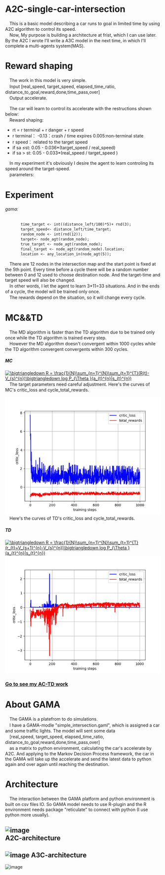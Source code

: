 # A2C-single-car-intersection
　This is a basic model describing a car runs to goal in limited time by using A2C algorithm to control its speed.    
　Now, My purpose is building a architecture at frist, which I can use later. By the A2C I wrote I'll write a A3C model in the next time, in which I'll complete a multi-agents system(MAS).
# Reward shaping
　The work in this model is very simple.   
　Input [real_speed, target_speed, elapsed_time_ratio, distance_to_goal,reward,done,time_pass,over]    
　Output accelerate.
  
　The car will learn to control its accelerate with the restructions shown below:  
　Reward shaping:  
* rt = r terminal + r danger + r speed  
* r terminal： -0.13：crash / time expires 
                 0.005:non-terminal state  
* r speed： related to the target speed  
* if sa ≤st: 0.05 - 0.036*(target_speed / real_speed) 
* if sa > st: 0.05 - 0.033*(real_speed / target_speed ) 

　In my experiment it's obviously I desire the agent to learn controling its speed around the target-speed.    
 　parameters:

  # Experiment
  ###### gama:
           time_target <- int((distance_left/100)*5)+ rnd(3); 
           target_speed<- distance_left/time_target;
           random_node <- int(rnd(12));
           target<- node_agt(random_node);
           true_target <- node_agt(random_node);
           final_target <- node_agt(random_node).location;	
           location <- any_location_in(node_agt(5)); 
　There are 12 nodes in the intersection map and the start point is fixed at the 5th point. Every time before a cycle there will be a random number between 0 and 12 used to choose destination node. And the target-time and target speed will also be changed.   
　In other words, I let the agent to learn 3*11=33 situations. And in the ends of a cycle, the model will be trained only once.  
　The rewards depend on the situation, so it will change every cycle.
 # MC&&TD
 　The MD algorithm is faster than the TD algorithm due to be trained only once while the TD algorithm is trained every step.    
 　However the MD algorithm doesn't convergent within 1000 cycles while the TD algorithm convergent convergents within 300 cycles. 
 ##### MC
 <a href="https://www.codecogs.com/eqnedit.php?latex=\bigtriangledown&space;R&space;=&space;\frac{1}{N}\sum_{n=1}^{N}\sum_{t=1}^{T}(R(t)-V_{s}^{n})\bigtriangledown&space;log&space;P_{\Theta&space;}(a_{t}^{n}|s_{t}^{n})" target="_blank"><img src="https://latex.codecogs.com/gif.latex?\bigtriangledown&space;R&space;=&space;\frac{1}{N}\sum_{n=1}^{N}\sum_{t=1}^{T}(R(t)-V_{s}^{n})\bigtriangledown&space;log&space;P_{\Theta&space;}(a_{t}^{n}|s_{t}^{n})" title="\bigtriangledown R = \frac{1}{N}\sum_{n=1}^{N}\sum_{t=1}^{T}(R(t)-V_{s}^{n})\bigtriangledown log P_{\Theta }(a_{t}^{n}|s_{t}^{n})" /></a>  
　The target parameters need careful adjustment. Here's the curves of MC's critic_loss and cycle_total_rewards.    
  
 ![image](https://github.com/ZHONGJunjie86/A2C-TD-single-car-intersection/blob/master/illustrate/loss_curve_MC.png)  
　Here's the curves of TD's critic_loss and cycle_total_rewards.   
  ##### TD
 <a href="https://www.codecogs.com/eqnedit.php?latex=\bigtriangledown&space;R&space;=&space;\frac{1}{N}\sum_{n=1}^{N}\sum_{t=1}^{T}(r_{t}&plus;V_{s&plus;1}^{n}-V_{s}^{n})\bigtriangledown&space;log&space;P_{\Theta&space;}(a_{t}^{n}|s_{t}^{n})" target="_blank"><img src="https://latex.codecogs.com/gif.latex?\bigtriangledown&space;R&space;=&space;\frac{1}{N}\sum_{n=1}^{N}\sum_{t=1}^{T}(r_{t}&plus;V_{s&plus;1}^{n}-V_{s}^{n})\bigtriangledown&space;log&space;P_{\Theta&space;}(a_{t}^{n}|s_{t}^{n})" title="\bigtriangledown R = \frac{1}{N}\sum_{n=1}^{N}\sum_{t=1}^{T}(r_{t}+V_{s+1}^{n}-V_{s}^{n})\bigtriangledown log P_{\Theta }(a_{t}^{n}|s_{t}^{n})" /></a>
 ![image](https://github.com/ZHONGJunjie86/A2C-TD-single-car-intersection/blob/master/illustrate/loss_curve_TD_21.png)  
 ### [Go to see my AC-TD work](https://github.com/ZHONGJunjie86/A3C-single-car-intersection)
      
# About GAMA
　The GAMA is a platefrom to do simulations.      
　I have a GAMA-modle "simple_intersection.gaml", which is assigned a car and some traffic lights. The model will sent some data  
　[real_speed, target_speed, elapsed_time_ratio, distance_to_goal,reward,done,time_pass,over]  
　as a matrix to python environment, calculating the car's accelerate by A2C. And applying to the Markov Decision Process framework, the car in the GAMA will take up the accelerate and send the latest data to python again and over again until  reaching the destination.
# Architecture
　The interaction between the GAMA platform and python environment is built on csv files IO. So GAMA model needs to use R-plugin and the R environment needs package "reticulate" to connect with python (I use python more usually).
 
  ![image](https://github.com/ZHONGJunjie86/A3C-single-car-intersection/blob/master/illustrate/illustrate.gif )   
  A2C-architecture
  --------------
  ![image](https://github.com/ZHONGJunjie86/A3C-single-car-intersection/blob/master/illustrate/A2C-Architecture.JPG) 
  A3C-architecture
  ------------
  ![image](https://github.com/ZHONGJunjie86/A3C-single-car-intersection/blob/master/illustrate/A3C-Architecture.JPG) 
